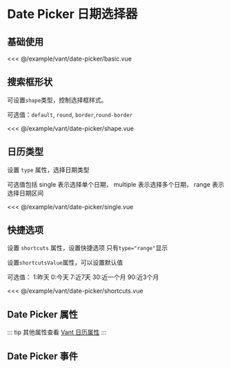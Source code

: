 # Date Picker 日期选择器

## 基础使用

<demo md src="date-picker/basic" dir="vant">

<<< @/example/vant/date-picker/basic.vue

</demo>

## 搜索框形状

可设置`shape`类型，控制选择框样式。

可选值：`default`, `round`, `border`,`round-border`

<demo md src="date-picker/shape" dir="vant" >

<<< @/example/vant/date-picker/shape.vue

</demo>

## 日历类型

设置 `type` 属性，选择日期类型

可选值包括 single 表示选择单个日期，
multiple 表示选择多个日期，
range 表示选择日期区间

<demo md src="date-picker/single" dir="vant" >

<<< @/example/vant/date-picker/single.vue

</demo>

## 快捷选项

设置 `shortcuts` 属性，设置快捷选项 只有`type="range"`显示

设置`shortcutsValue`属性，可以设置默认值

可选值：
1:昨天  0:今天  7:近7天  30:近一个月  90:近3个月

<demo md src="date-picker/shortcuts" dir="vant" >

<<< @/example/vant/date-picker/shortcuts.vue

</demo>

## Date Picker 属性

::: tip
其他属性查看 [Vant 日历属性](https://vant-ui.github.io/vant/#/zh-CN/calendar)
:::

<v-table type="attrs" :data="[
  { attr :'shape', dec: '搜索框形状', type: 'String', optional: 'default / round / border', default: 'default' },
  { attr :'type', dec: '日历类型,  single 表示选择单个日期，multiple 表示选择多个日期，range 表示选择日期区间', type: 'String', optional: 'single / multiple / range', default: 'range' },
   { attr :'show-format', dec: '显示数据格式化', type: 'string', optional: '', default: 'YYYY-MM-DD' },
   { attr :'value-format', dec: '绑定值数据格式化', type: 'string', optional: '', default: 'YYYY-MM-DD HH:mm:ss' },
   { attr :'show-icon', dec: '是否显示图标', type: 'boolean', optional: '', default: 'true' },
   { attr :'shortcuts', dec: '设置快捷选项, 只有range有效', type: 'boolean', optional: '', default: 'false' },
   { attr :'shortcuts-value', dec: '设置快捷选项默认值', type: 'number', optional: '', default: '' },
]" />

## Date Picker 事件

<v-table type="event" :data="[
  { event :'change', dec: '当数据发生变化时触发该事件', callback: 'value' },
  { event :'confirm', dec: '当点击确认时触发该事件', callback: 'value' },
]" />
